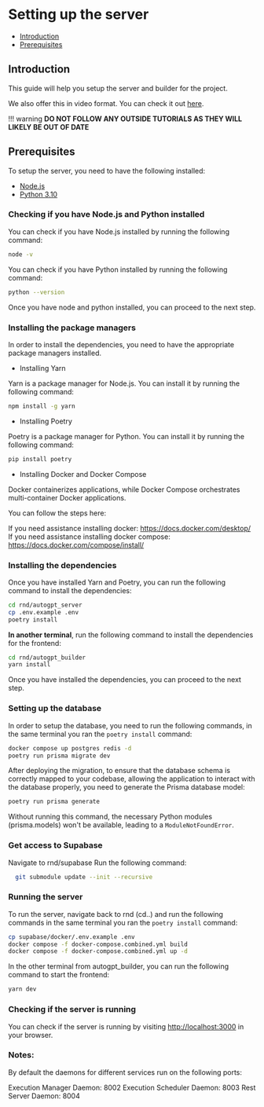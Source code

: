 # Setting up the server

- [Introduction](#introduction)
- [Prerequisites](#prerequisites)

## Introduction

This guide will help you setup the server and builder for the project.

<!-- The video is listed in the root Readme.md of the repo -->

We also offer this in video format. You can check it out [here](https://github.com/Significant-Gravitas/AutoGPT#how-to-get-started).

!!! warning
    **DO NOT FOLLOW ANY OUTSIDE TUTORIALS AS THEY WILL LIKELY BE OUT OF DATE**

## Prerequisites

To setup the server, you need to have the following installed:

- [Node.js](https://nodejs.org/en/)
- [Python 3.10](https://www.python.org/downloads/)

### Checking if you have Node.js and Python installed

You can check if you have Node.js installed by running the following command:

```bash
node -v
```

You can check if you have Python installed by running the following command:

```bash
python --version
```

Once you have node and python installed, you can proceed to the next step.

### Installing the package managers

In order to install the dependencies, you need to have the appropriate package managers installed.

- Installing Yarn

Yarn is a package manager for Node.js. You can install it by running the following command:

```bash
npm install -g yarn
```

- Installing Poetry

Poetry is a package manager for Python. You can install it by running the following command:

```bash
pip install poetry
```
- Installing Docker and Docker Compose

Docker containerizes applications, while Docker Compose orchestrates multi-container Docker applications.

You can follow the steps here:

If you need assistance installing docker:
https://docs.docker.com/desktop/
If you need assistance installing docker compose: 
https://docs.docker.com/compose/install/

### Installing the dependencies

Once you have installed Yarn and Poetry, you can run the following command to install the dependencies:

```bash
cd rnd/autogpt_server
cp .env.example .env
poetry install
```

**In another terminal**, run the following command to install the dependencies for the frontend:

```bash
cd rnd/autogpt_builder
yarn install
```

Once you have installed the dependencies, you can proceed to the next step.

### Setting up the database

In order to setup the database, you need to run the following commands, in the same terminal you ran the `poetry install` command:

   ```sh
   docker compose up postgres redis -d
   poetry run prisma migrate dev
   ```
After deploying the migration, to ensure that the database schema is correctly mapped to your codebase, allowing the application to interact with the database properly, you need to generate the Prisma database model:

```bash
poetry run prisma generate
```

Without running this command, the necessary Python modules (prisma.models) won't be available, leading to a `ModuleNotFoundError`.

### Get access to Supabase

Navigate to rnd/supabase
Run the following command:

```bash
  git submodule update --init --recursive
```
### Running the server 

To run the server, navigate back to rnd (cd..) and run the following commands in the same terminal you ran the `poetry install` command:

```bash
cp supabase/docker/.env.example .env
docker compose -f docker-compose.combined.yml build
docker compose -f docker-compose.combined.yml up -d
```

In the other terminal from autogpt_builder, you can run the following command to start the frontend:

```bash
yarn dev
```

### Checking if the server is running

You can check if the server is running by visiting [http://localhost:3000](http://localhost:3000) in your browser.

### Notes: 
By default the daemons for different services run on the following ports: 

Execution Manager Daemon: 8002
Execution Scheduler Daemon: 8003
Rest Server Daemon: 8004
